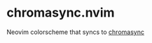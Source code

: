 # chromasync.nvim
Neovim colorscheme that syncs to
[chromasync](https://github.com/danieleln/chromasync)
